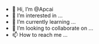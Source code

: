 - 👋 Hi, I’m @Apcai
- 👀 I’m interested in ...
- 🌱 I’m currently learning ...
- 💞️ I’m looking to collaborate on ...
- 📫 How to reach me ...

<!---
Apcai/Apcai is a ✨ special ✨ repository because its `README.md` (this file) appears on your GitHub profile.
You can click the Preview link to take a look at your changes.
--->

